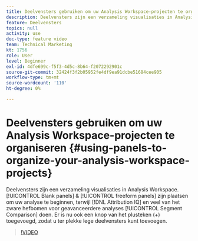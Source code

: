 ```yaml
---
title: Deelvensters gebruiken om uw Analysis Workspace-projecten te organiseren
description: Deelvensters zijn een verzameling visualisaties in Analysis Workspace. Lege deelvensters en vrije deelvensters zijn plaatsen om uw analyse te starten, terwijl bij Vergelijking van Attribution IQ en segmenten veel van de functies voor geavanceerdere analyses wordt gebruikt. Er is nu ook een knop van het plusteken (+) toegevoegd, zodat u ter plekke lege deelvensters kunt toevoegen.
feature: Deelvensters
topics: null
activity: use
doc-type: feature video
team: Technical Marketing
kt: 1756
role: User
level: Beginner
exl-id: 4dfe699c-f5f3-4d5c-8b64-f2072292901c
source-git-commit: 32424f3f2b05952fe4df9ea91dcbe51684cee905
workflow-type: tm+mt
source-wordcount: '110'
ht-degree: 0%

---
```


# Deelvensters gebruiken om uw Analysis Workspace-projecten te organiseren {#using-panels-to-organize-your-analysis-workspace-projects}

Deelvensters zijn een verzameling visualisaties in Analysis Workspace. [!UICONTROL Blank panels] &amp;  [!UICONTROL freeform panels] zijn plaatsen om uw analyse te beginnen, terwijl  [!DNL Attribution IQ] en veel van het zware hefbomen voor geavanceerdere analyses  [!UICONTROL Segment Comparison] doen. Er is nu ook een knop van het plusteken (+) toegevoegd, zodat u ter plekke lege deelvensters kunt toevoegen.

>[!VIDEO](https://video.tv.adobe.com/v/23388/?quality=12)

